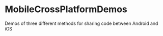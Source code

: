 # MobileCrossPlatformDemos
Demos of three different methods for sharing code between Android and iOS
